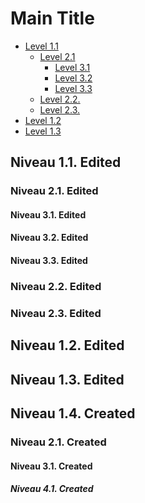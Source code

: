 # Main Title

[](BeginSummary)
* [Level 1.1](#level-11)
    * [Level 2.1](#level-21)
        * [Level 3.1](#level-31)
        * [Level 3.2](#level-32)
        * [Level 3.3](#level-33)
    * [Level 2.2.](#level-22)
    * [Level 2.3.](#level-23)
* [Level 1.2](#level-12)
* [Level 1.3](#level-13)

[](EndSummary)

## Niveau 1.1. Edited

### Niveau 2.1. Edited

#### Niveau 3.1. Edited

#### Niveau 3.2. Edited

#### Niveau 3.3. Edited

### Niveau 2.2. Edited

### Niveau 2.3. Edited

## Niveau 1.2. Edited

## Niveau 1.3. Edited

## Niveau 1.4. Created

### Niveau 2.1. Created

#### Niveau 3.1. Created

##### Niveau 4.1. Created
